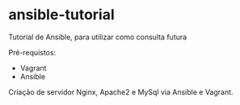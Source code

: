 # ansible-tutorial
Tutorial de Ansible, para utilizar como consulta futura

Pré-requistos:
- Vagrant
- Ansible

Criação de servidor Nginx, Apache2 e MySql via Ansible e Vagrant.
